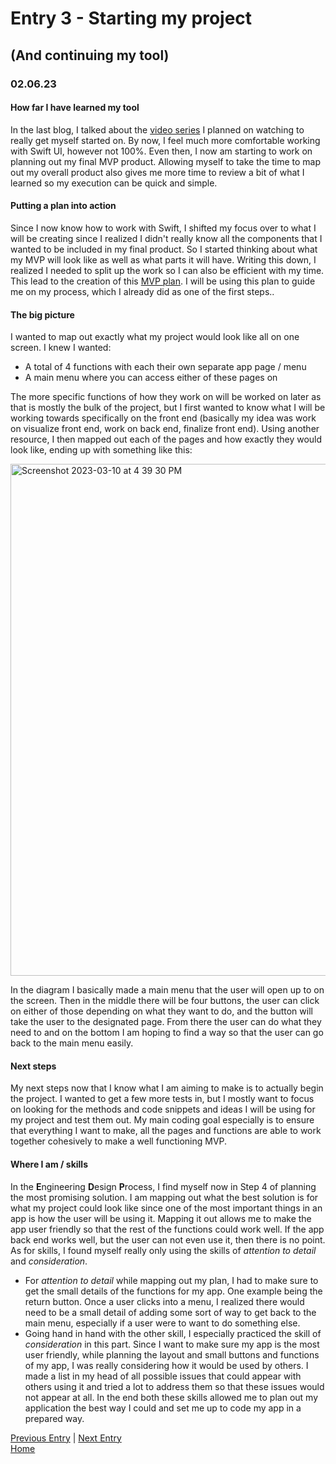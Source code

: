 # Entry 3 - Starting my project
## (And continuing my tool)
### 02.06.23
#### How far I have learned my tool <br>
In the last blog, I talked about the [video series](https://youtube.com/playlist?list=PLMRqhzcHGw1Y5Cluhf7pKRNZtKaA3Q4kg) I planned on watching to really get myself started on. By now, I feel much more comfortable working with Swift UI, however not 100%. Even then, I now am starting to work on planning out my final MVP product. Allowing myself to take the time to map out my overall product also gives me more time to review a bit of what I learned so my execution can be quick and simple.
#### Putting a plan into action <br>
Since I now know how to work with Swift, I shifted my focus over to what I will be creating since I realized I didn't really know all the components that I wanted to be included in my final product. So I started thinking about what my MVP will look like as well as what parts it will have. Writing this down, I realized I needed to split up the work so I can also be efficient with my time. This lead to the creation of this [MVP plan](https://docs.google.com/document/d/1-aWjIdviVXkR4k31HKN_4qVQc7dfO9_cn24f55OzP0o/edit). I will be using this plan to guide me on my process, which I already did as one of the first steps..
#### The big picture
I wanted to map out exactly what my project would look like all on one screen. I knew I wanted: 
* A total of 4 functions with each their own separate app page / menu
* A main menu where you can access either of these pages on <br>

The more specific functions of how they work on will be worked on later as that is mostly the bulk of the project, but I first wanted to know what I will be working towards specifically on the front end (basically my idea was work on visualize front end, work on back end, finalize front end). Using another resource, I then mapped out each of the pages and how exactly they would look like, ending up with something like this:

<img width="819" alt="Screenshot 2023-03-10 at 4 39 30 PM" src="https://user-images.githubusercontent.com/73554006/224433458-76602013-4b2e-4858-b8ab-9839718cced8.png">

In the diagram I basically made a main menu that the user will open up to on the screen. Then in the middle there will be four buttons, the user can click on either of those depending on what they want to do, and the button will take the user to the designated page. From there the user can do what they need to and on the bottom I am hoping to find a way so that the user can go back to the main menu easily. 
#### Next steps <br>
My next steps now that I know what I am aiming to make is to actually begin the project. I wanted to get a few more tests in, but I mostly want to focus on looking for the methods and code snippets and ideas I will be using for my project and test them out. My main coding goal especially is to ensure that everything I want to make, all the pages and functions are able to work together cohesively to make a well functioning MVP.
#### Where I am / skills <br>
In the **E**ngineering **D**esign **P**rocess, I find myself now in Step 4 of planning the most promising solution. I am mapping out what the best solution is for what my project could look like since one of the most important things in an app is how the user will be using it. Mapping it out allows me to make the app user friendly so that the rest of the functions could work well. If the app back end works well, but the user can not even use it, then there is no point. <br>
As for skills, I found myself really only using the skills of *attention to detail* and *consideration*. 
* For *attention to detail* while mapping out my plan, I had to make sure to get the small details of the functions for my app. One example being the return button. Once a user clicks into a menu, I realized there would need to be a small detail of adding some sort of way to get back to the main menu, especially if a user were to want to do something else. 
* Going hand in hand with the other skill, I especially practiced the skill of *consideration* in this part. Since I want to make sure my app is the most user friendly, while planning the layout and small buttons and functions of my app, I was really considering how it would be used by others. I made a list in my head of all possible issues that could appear with others using it and tried a lot to address them so that these issues would not appear at all. In the end both these skills allowed me to plan out my application the best way I could and set me up to code my app in a prepared way.



[Previous Entry](entry02.md) | [Next Entry](entry04.md)<br>
[Home](../README.md)
